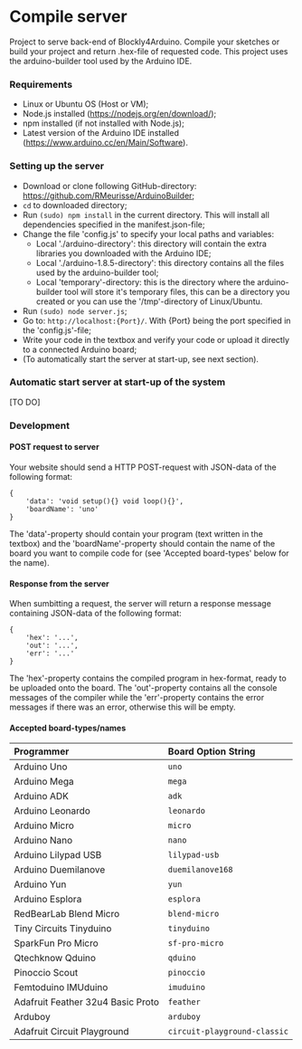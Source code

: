 # Compile server
Project to serve back-end of Blockly4Arduino.
Compile your sketches or build your project and return .hex-file of requested code.
This project uses the arduino-builder tool used by the Arduino IDE. 

### Requirements
 - Linux or Ubuntu OS (Host or VM);
 - Node.js installed (https://nodejs.org/en/download/);
 - npm installed (if not installed with Node.js);
 - Latest version of the Arduino IDE installed (https://www.arduino.cc/en/Main/Software).

### Setting up the server
 - Download or clone following GitHub-directory: https://github.com/RMeurisse/ArduinoBuilder;
 - `cd` to downloaded directory;
 - Run `(sudo) npm install` in the current directory. This will install all dependencies specified in the manifest.json-file;
 - Change the file 'config.js' to specify your local paths and variables:
 	- Local './arduino-directory': this directory will contain the extra libraries you downloaded with the Arduino IDE;
	- Local './arduino-1.8.5-directory': this directory contains all the files used by the arduino-builder tool;
	- Local 'temporary'-directory: this is the directory where the arduino-builder tool will store it's temporary files, this can be a directory you created or you can use the '/tmp'-directory of Linux/Ubuntu.
 - Run `(sudo) node server.js`;
 - Go to: `http://localhost:{Port}/`. With {Port} being the port specified in the 'config.js'-file;
 - Write your code in the textbox and verify your code or upload it directly to a connected Arduino board;
 - (To automatically start the server at start-up, see next section).
 
### Automatic start server at start-up of the system
[TO DO]

### Development
#### POST request to server
Your website should send a HTTP POST-request with JSON-data of the following format:
```JSON-data of request message
{
	'data': 'void setup(){} void loop(){}',
	'boardName': 'uno'
}
```
The 'data'-property should contain your program (text written in the textbox) and the 'boardName'-property should contain
the name of the board you want to compile code for (see 'Accepted board-types' below for the name).

#### Response from the server
When sumbitting a request, the server will return a response message containing JSON-data of the following format:
```JSON-data of response message
{
	'hex': '...',
	'out': '...',
	'err': '...'
}
```
The 'hex'-property contains the compiled program in hex-format, ready to be uploaded onto the board.
The 'out'-property contains all the console messages of the compiler while the 'err'-property contains the
error messages if there was an error, otherwise this will be empty.

#### Accepted board-types/names
|Programmer|Board Option String|
|:----------|:--------------|
|Arduino Uno|`uno`|
|Arduino Mega|`mega`|
|Arduino ADK|`adk`|
|Arduino Leonardo|`leonardo`|
|Arduino Micro|`micro`|
|Arduino Nano|`nano`|
|Arduino Lilypad USB|`lilypad-usb`|
|Arduino Duemilanove|`duemilanove168`|
|Arduino Yun|`yun`|
|Arduino Esplora|`esplora`|
|RedBearLab Blend Micro|`blend-micro`|
|Tiny Circuits Tinyduino|`tinyduino`|
|SparkFun Pro Micro|`sf-pro-micro`|
|Qtechknow Qduino|`qduino`|
|Pinoccio Scout|`pinoccio`|
|Femtoduino IMUduino|`imuduino`|
|Adafruit Feather 32u4 Basic Proto|`feather`|
|Arduboy|`arduboy`|
|Adafruit Circuit Playground|`circuit-playground-classic`|

